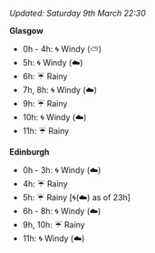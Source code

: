 *Updated: Saturday 9th March 22:30*

**Glasgow**

* 0h - 4h: :cyclone: Windy (:partly_sunny:)
* 5h: :cyclone: Windy (:cloud:)
* 6h: :umbrella: Rainy
* 7h, 8h: :cyclone: Windy (:cloud:)
* 9h: :umbrella: Rainy
* 10h: :cyclone: Windy (:cloud:)
* 11h: :umbrella: Rainy

**Edinburgh**

* 0h - 3h: :cyclone: Windy (:cloud:)
* 4h: :umbrella: Rainy
* 5h: :umbrella: Rainy [:cyclone:(:cloud:) as of 23h]
* 6h - 8h: :cyclone: Windy (:cloud:)
* 9h, 10h: :umbrella: Rainy
* 11h: :cyclone: Windy (:cloud:)
